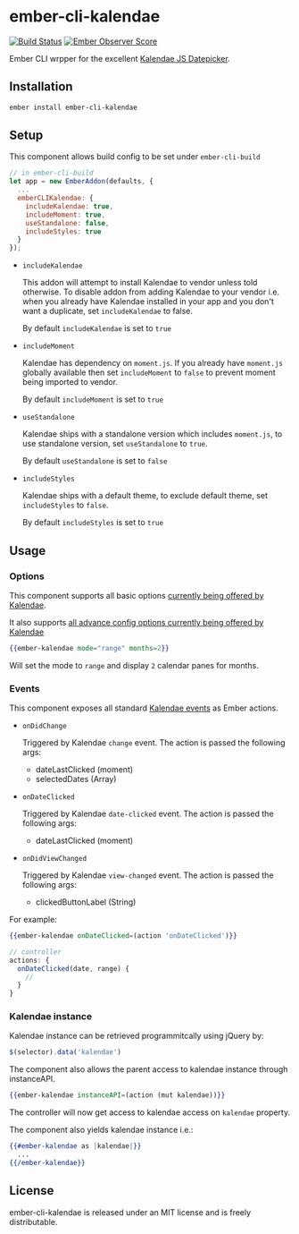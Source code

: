 # ember-cli-kalendae 

[![Build Status](https://travis-ci.org/shak/ember-cli-kalendae.svg?branch=master)](https://travis-ci.org/shak/ember-cli-kalendae)
[![Ember Observer Score](https://emberobserver.com/badges/ember-cli-kalendae.svg)](https://emberobserver.com/addons/ember-cli-kalendae)

Ember CLI wrpper for the excellent [Kalendae JS Datepicker](https://github.com/ChiperSoft/Kalendae).

## Installation

```sh
ember install ember-cli-kalendae
```

## Setup

This component allows build config to be set under `ember-cli-build`

```javascript
// in ember-cli-build
let app = new EmberAddon(defaults, {
  ...
  emberCLIKalendae: {
    includeKalendae: true,
    includeMoment: true,
    useStandalone: false,
    includeStyles: true
  }
});
```

* `includeKalendae`

  This addon will attempt to install Kalendae to vendor unless told otherwise. To disable addon from adding Kalendae to your vendor i.e. when you already have Kalendae installed in your app and you don't want a duplicate, set `includeKalendae` to false.

  By default `includeKalendae` is set to `true`

* `includeMoment`

  Kalendae has dependency on `moment.js`. If you already have `moment.js` globally available then set `includeMoment` to `false` to prevent moment being imported to vendor.

  By default `includeMoment` is set to `true`

* `useStandalone`

  Kalendae ships with a standalone version which includes `moment.js`, to use standalone version, set `useStandalone` to `true`.

  By default `useStandalone` is set to `false`

* `includeStyles`

  Kalendae ships with a default theme, to exclude default theme, set `includeStyles` to `false`.

  By default `includeStyles` is set to `true`

## Usage

### Options

This component supports all basic options [currently being offered by Kalendae](https://github.com/ChiperSoft/Kalendae#options).

It also supports [all advance config options currently being offered by Kalendae](https://github.com/ChiperSoft/Kalendae#advanced-behavior-options)

```hbs
{{ember-kalendae mode="range" months=2}}
```

Will set the mode to `range` and display `2` calendar panes for months.

### Events

This component exposes all standard [Kalendae events](https://github.com/ChiperSoft/Kalendae#kalendae-events) as Ember actions.

* `onDidChange`
  
  Triggered by Kalendae `change` event. The action is passed the following args:
  
  * dateLastClicked (moment)
  * selectedDates (Array)

* `onDateClicked`

  Triggered by Kalendae `date-clicked` event. The action is passed the following args:
  
  * dateLastClicked (moment)

* `onDidViewChanged`

  Triggered by Kalendae `view-changed` event. The action is passed the following args:
  
   * clickedButtonLabel (String)

For example:

```hbs
{{ember-kalendae onDateClicked=(action 'onDateClicked')}}
```

```javascript
// controller
actions: {
  onDateClicked(date, range) {
    //
  }
}
```

### Kalendae instance

Kalendae instance can be retrieved programmitcally using jQuery by:

```javascript
$(selector).data('kalendae')
```

The component also allows the parent access to kalendae instance through instanceAPI.

```hbs
{{ember-kalendae instanceAPI=(action (mut kalendae))}}
```

The controller will now get access to kalendae access on `kalendae` property.

The component also yields kalendae instance i.e.:

```hbs
{{#ember-kalendae as |kalendae|}}
  ...
{{/ember-kalendae}}
```

## License

ember-cli-kalendae is released under an MIT license and is freely distributable.
